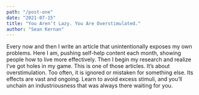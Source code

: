 ```yaml
---
path: "/post-one"
date: "2021-07-15"
title: "You Aren’t Lazy. You Are Overstimulated."
author: "Sean Kernan"
---
```


Every now and then I write an article that unintentionally exposes my own problems. Here I am, pushing self-help content each month, showing people how to live more effectively. Then I begin my research and realize I’ve got holes in my game.
This is one of those articles. It’s about overstimulation. Too often, it is ignored or mistaken for something else. Its effects are vast and ongoing. Learn to avoid excess stimuli, and you’ll unchain an industriousness that was always there waiting for you.